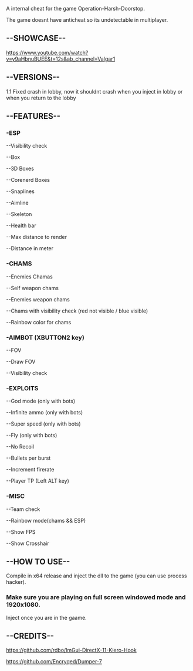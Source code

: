 A internal cheat for the game Operation-Harsh-Doorstop.

The game doesnt have anticheat so its undetectable in multiplayer.

## --SHOWCASE--
https://www.youtube.com/watch?v=y9aHbnuBUEE&t=12s&ab_channel=Valgar1

## --VERSIONS--

1.1 Fixed crash in lobby, now it shouldnt crash when you inject in lobby or when you return to the lobby

## --FEATURES--

### -ESP

--Visibility check

--Box

--3D Boxes

--Corenerd Boxes

--Snaplines

--Aimline

--Skeleton

--Health bar

--Max distance to render

--Distance in meter

### -CHAMS

--Enemies Chamas

--Self weapon chams

--Enemies weapon chams

--Chams with visibility check (red not visible / blue visible)

--Rainbow color for chams

### -AIMBOT (XBUTTON2 key)

--FOV

--Draw FOV

--Visibility check

### -EXPLOITS

--God mode (only with bots)

--Infinite ammo (only with bots)

--Super speed (only with bots)

--Fly (only with bots)

--No Recoil

--Bullets per burst

--Increment firerate

--Player TP (Left ALT key)

### -MISC

--Team check

--Rainbow mode(chams && ESP)

--Show FPS

--Show Crosshair

## --HOW TO USE--

Compile in x64 release and inject the dll to the game (you can use process hacker).

### Make sure you are playing on full screen windowed mode and 1920x1080.

Inject once you are in the gaame.

## --CREDITS--

https://github.com/rdbo/ImGui-DirectX-11-Kiero-Hook

https://github.com/Encryqed/Dumper-7
